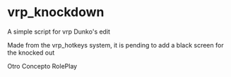 # vrp_knockdown
A simple script for vrp Dunko's edit

Made from the vrp_hotkeys system, it is pending to add a black screen for the knocked out

Otro Concepto RolePlay
